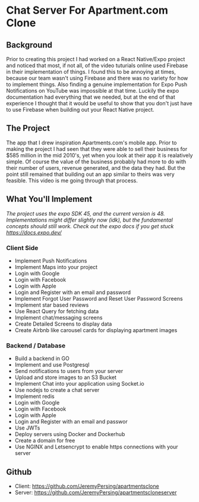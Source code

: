 # Chat Server For Apartment.com Clone

## Background
Prior to creating this project I had worked on a React Native/Expo project and noticed that most, if not all, of the video tuturials online used Firebase in their implementation of things. I found this to be annoying at times, because our team wasn't using Firebase and there was no variety for how to implement things. Also finding a genuine implementation for Expo Push Notifications on YouTube was impossible at that time. Luckily the expo documentation had everything that we needed, but at the end of that experience I thought that it would be useful to show that you don't just have to use Firebase when building out your React Native project.

## The Project
The app that I drew inspiration Apartments.com's mobile app. Prior to making the project I had seen that they were able to sell their business for $585 million in the mid 2010's, yet when you look at their app it is realatively simple. Of course the value of the business probably had more to do with their number of users, revenue generated, and the data they had. But the point still remained that building out an app similar to theirs was very feasible. This video is me going through that process.

## What You'll Implement
_The project uses the expo SDK 45, and the current version is 48. Implementations might differ slightly now (idk), but the fundamental concepts should still work. Check out the expo docs if you get stuck https://docs.expo.dev/_

### Client Side
- Implement Push Notifications
- Implement Maps into your project
- Login with Google
- Login with Facebook
- Login with Apple
- Login and Register with an email and password
- Implement Forgot User Password and Reset User Password Screens
- Implement star based reviews
- Use React Query for fetching data
- Implement chat/messaging screens
- Create Detailed Screens to display data
- Create Airbnb like carousel cards for displaying apartment images

### Backend / Database
- Build a backend in GO
- Implement and use Postgresql
- Send notifications to users from your server
- Upload and store images to an S3 Bucket
- Implement Chat into your application using Socket.io
- Use nodejs to create a chat server
- Implement redis
- Login with Google
- Login with Facebook
- Login with Apple
- Login and Register with an email and passwor
- Use JWTs
- Deploy servers using Docker and Dockerhub
- Create a domain for free 
- Use NGINX and Letsencrypt to enable https connections with your server

## Github
- Client: https://github.com/JeremyPersing/apartmentsclone
- Server: https://github.com/JeremyPersing/apartmentscloneserver
